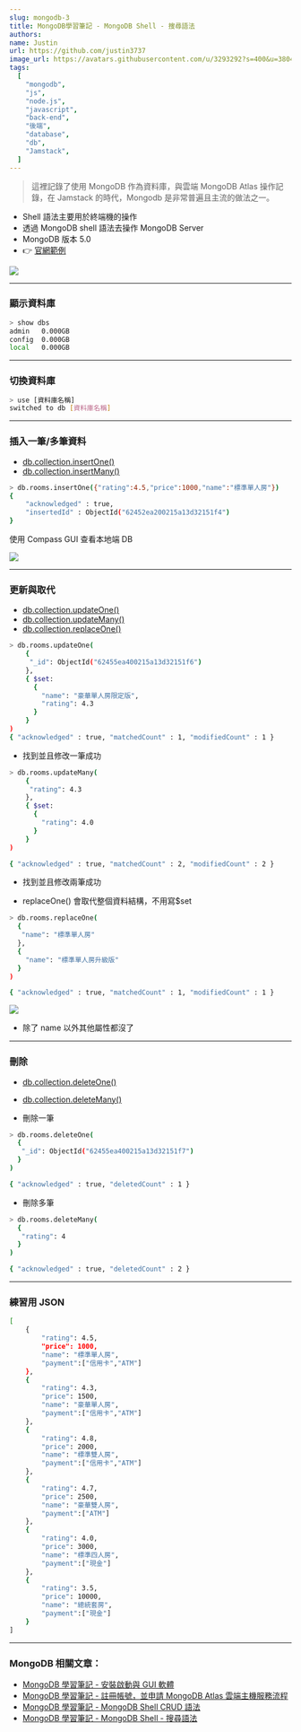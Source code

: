 ```yaml
---
slug: mongodb-3
title: MongoDB學習筆記 - MongoDB Shell - 搜尋語法
authors:
name: Justin
url: https://github.com/justin3737
image_url: https://avatars.githubusercontent.com/u/3293292?s=400&u=38043a6390fdf82e3a2058d5a76e44345f8f6327&v=4
tags:
  [
    "mongodb",
    "js",
    "node.js",
    "javascript",
    "back-end",
    "後端",
    "database",
    "db",
    "Jamstack",
  ]
---
```


> 這裡記錄了使用 MongoDB 作為資料庫，與雲端 MongoDB Atlas 操作記錄，在 Jamstack 的時代，Mongodb 是非常普遍且主流的做法之一。

- Shell 語法主要用於終端機的操作
- 透過 MongoDB shell 語法去操作 MongoDB Server
- MongoDB 版本 5.0
- 👉 [官網範例](https://www.mongodb.com/docs/manual/crud/)

![](/img/docs/mongodb/mongodb-3/2022-03-31_1.png)

---

### 顯示資料庫

```bash
> show dbs
admin   0.000GB
config  0.000GB
local   0.000GB
```

---

### 切換資料庫

```bash
> use [資料庫名稱]
switched to db [資料庫名稱]
```

---

### 插入一筆/多筆資料

- [db.collection.insertOne()](https://www.mongodb.com/docs/manual/reference/method/db.collection.insertOne/#mongodb-method-db.collection.insertOne)
- [db.collection.insertMany()](https://www.mongodb.com/docs/manual/reference/method/db.collection.insertMany/#mongodb-method-db.collection.insertMany)

```bash
> db.rooms.insertOne({"rating":4.5,"price":1000,"name":"標準單人房"})
{
	"acknowledged" : true,
	"insertedId" : ObjectId("62452ea200215a13d32151f4")
}
```

使用 Compass GUI 查看本地端 DB

![](/img/docs/mongodb/mongodb-3/2022-03-31_2.png)

---

### 更新與取代

- [db.collection.updateOne()](https://www.mongodb.com/docs/manual/reference/method/db.collection.updateOne/#mongodb-method-db.collection.updateOne)
- [db.collection.updateMany()](https://www.mongodb.com/docs/manual/reference/method/db.collection.updateMany/#mongodb-method-db.collection.updateMany)
- [db.collection.replaceOne()](https://www.mongodb.com/docs/manual/reference/method/db.collection.replaceOne/#mongodb-method-db.collection.replaceOne)

```bash
> db.rooms.updateOne(
    {
     "_id": ObjectId("62455ea400215a13d32151f6")
    },
    { $set:
      {
        "name": "豪華單人房限定版",
        "rating": 4.3
      }
    }
)
{ "acknowledged" : true, "matchedCount" : 1, "modifiedCount" : 1 }
```

- 找到並且修改一筆成功

```bash
> db.rooms.updateMany(
    {
     "rating": 4.3
    },
    { $set:
      {
        "rating": 4.0
      }
    }
)

{ "acknowledged" : true, "matchedCount" : 2, "modifiedCount" : 2 }
```

- 找到並且修改兩筆成功

- replaceOne() 會取代整個資料結構，不用寫$set

```bash
> db.rooms.replaceOne(
  {
   "name": "標準單人房"
  },
  {
    "name": "標準單人房升級版"
  }
)

{ "acknowledged" : true, "matchedCount" : 1, "modifiedCount" : 1 }
```

![](/img/docs/mongodb/mongodb-3/2022-03-31_3.png)

- 除了 name 以外其他屬性都沒了

---

### 刪除

- [db.collection.deleteOne()](https://www.mongodb.com/docs/manual/reference/method/db.collection.deleteOne/#mongodb-method-db.collection.deleteOne)
- [db.collection.deleteMany()](https://www.mongodb.com/docs/manual/reference/method/db.collection.deleteMany/#mongodb-method-db.collection.deleteMany)

- 刪除一筆

```bash
> db.rooms.deleteOne(
  {
   "_id": ObjectId("62455ea400215a13d32151f7")
  }
)

{ "acknowledged" : true, "deletedCount" : 1 }
```

- 刪除多筆

```bash
> db.rooms.deleteMany(
  {
   "rating": 4
  }
)

{ "acknowledged" : true, "deletedCount" : 2 }
```

---

### 練習用 JSON

```bash
[
    {
        "rating": 4.5,
        "price": 1000,
        "name": "標準單人房",
        "payment":["信用卡","ATM"]
    },
    {
        "rating": 4.3,
        "price": 1500,
        "name": "豪華單人房",
        "payment":["信用卡","ATM"]
    },
    {
        "rating": 4.8,
        "price": 2000,
        "name": "標準雙人房",
        "payment":["信用卡","ATM"]
    },
    {
        "rating": 4.7,
        "price": 2500,
        "name": "豪華雙人房",
        "payment":["ATM"]
    },
    {
        "rating": 4.0,
        "price": 3000,
        "name": "標準四人房",
        "payment":["現金"]
    },
    {
        "rating": 3.5,
        "price": 10000,
        "name": "總統套房",
        "payment":["現金"]
    }
]
```

---

### MongoDB 相關文章：

- <a href="/docs/mongodb/mongodb-1">MongoDB 學習筆記 - 安裝啟動與 GUI 軟體</a><br/>
- <a href="/docs/mongodb/mongodb-2/">MongoDB 學習筆記 - 註冊帳號，並申請 MongoDB Atlas 雲端主機服務流程</a><br/>
- <a href="/docs/mongodb/mongodb-3/">MongoDB 學習筆記 - MongoDB Shell CRUD 語法</a><br/>
- <a href="/docs/mongodb/mongodb-4">MongoDB 學習筆記 - MongoDB Shell - 搜尋語法</a><br/>
